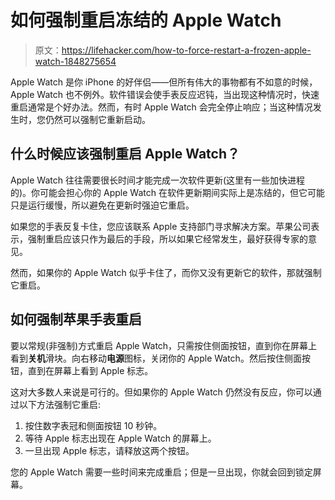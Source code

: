 # 如何强制重启冻结的 Apple Watch

> 原文：<https://lifehacker.com/how-to-force-restart-a-frozen-apple-watch-1848275654>

Apple Watch 是你 iPhone 的好伴侣——但所有伟大的事物都有不如意的时候，Apple Watch 也不例外。软件错误会使手表反应迟钝，当出现这种情况时，快速重启通常是个好办法。然而，有时 Apple Watch 会完全停止响应；当这种情况发生时，您仍然可以强制它重新启动。



## 什么时候应该强制重启 Apple Watch？

Apple Watch 往往需要很长时间才能完成一次软件更新(这里有一些加快进程的)。你可能会担心你的 Apple Watch 在软件更新期间实际上是冻结的，但它可能只是运行缓慢，所以避免在更新时强迫它重启。

如果您的手表反复卡住，您应该联系 Apple 支持部门寻求解决方案。苹果公司表示，强制重启应该只作为最后的手段，所以如果它经常发生，最好获得专家的意见。

然而，如果你的 Apple Watch 似乎卡住了，而你又没有更新它的软件，那就强制它重启。

## 如何强制苹果手表重启

要以常规(非强制)方式重启 Apple Watch，只需按住侧面按钮，直到你在屏幕上看到**关机**滑块。向右移动**电源**图标，关闭你的 Apple Watch。然后按住侧面按钮，直到在屏幕上看到 Apple 标志。

这对大多数人来说是可行的。但如果你的 Apple Watch 仍然没有反应，你可以通过以下方法强制它重启:

1.  按住数字表冠和侧面按钮 10 秒钟。
2.  等待 Apple 标志出现在 Apple Watch 的屏幕上。
3.  一旦出现 Apple 标志，请释放这两个按钮。

您的 Apple Watch 需要一些时间来完成重启；但是一旦出现，你就会回到锁定屏幕。
